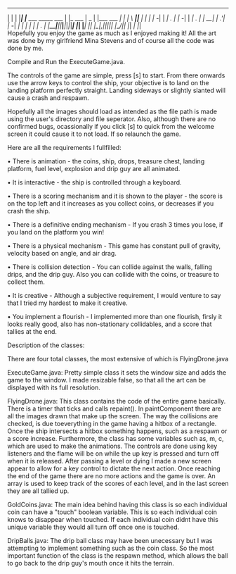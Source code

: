                                                                                   
 _ _ _     _                      _          _____ _             _      ____      _     
| | | |___| |___ ___ _____ ___   | |_ ___   |  _  | |___ ___ ___| |_   |    \ ___|_|___ 
| | | | -_| |  _| . |     | -_|  |  _| . |  |   __| | .'|   | -_|  _|  |  |  |  _| | . |
|_____|___|_|___|___|_|_|_|___|  |_| |___|  |__|  |_|__,|_|_|___|_|    |____/|_| |_|  _|
                                                                                   |_|                        
Hopefully you enjoy the game as much as I enjoyed making it!
All the art was done by my girlfriend Mina Stevens and of course all the code was done by me.

Compile and Run the ExecuteGame.java.

The controls of the game are simple, press [s] to start. 
From there onwards use the arrow keys to control the ship, your objective is to land on the landing platform perfectly straight.
Landing sideways or slightly slanted will cause a crash and respawn.

Hopefully all the images should load as intended as the file path is made using the user's directory and file seperator.
Also, although there are no confirmed bugs, ocassionally if you click [s] to quick from the welcome screen it could cause it to not load. If so relaunch the game.


Here are all the requirements I fullfilled:

• There is animation - the coins, ship, drops, treasure chest, landing platform, fuel level, explosion and drip guy are all animated. 

• It is interactive - the ship is controlled through a keyboard.

• There is a scoring mechanism and it is shown to the player - the score is on the top left and it increases as you collect coins, or decreases if you crash the ship. 

• There is a definitive ending mechanism - If you crash 3 times you lose, if you land on the platform you win!

• There is a physical mechanism - This game has constant pull of gravity, velocity based on angle, and air drag.

• There is collision detection - You can collide against the walls, falling drips, and the drip guy. Also you can collide with the coins, or treasure to collect them.

• It is creative - Although a subjective requirement, I would venture to say that I tried my hardest to make it creative.

• You implement a flourish - I implemented more than one flourish, firsly it looks really good, also has non-stationary collidables, and a score that tallies at the end.


Description of the classes:
	
There are four total classes, the most extensive of which is FlyingDrone.java

ExecuteGame.java:
Pretty simple class it sets the window size and adds the game to the window. I made resizable false, so that all the art can be displayed with its full resolution.

FlyingDrone.java:
This class contains the code of the entire game basically. There is a timer that ticks and calls repaint(). In paintComponent there are all the images drawn that make up the screen. 
The way the collisions are checked, is due toeverything in the game having a hitbox of a rectangle. Once the ship intersects a hitbox something happens, such as a respawn
or a score increase. Furthermore, the class has some variables such as, m, c, which are used to make the animations. The controls are done using key listeners and the flame will be on while
the up key is pressed and turn off when it is released. After passing a level or dying I made a new screen appear to allow for a key control to dictate the next action. Once reaching the end
of the game there are no more actions and the game is over. An array is used to keep track of the scores of each level, and in the last screen they are all tallied up. 

GoldCoins.java:
The main idea behind having this class is so each individual coin can have a "touch" boolean variable. This is so each individual coin knows to disappear when touched. If each
individual coin didnt have this unique variable they would all turn off once one is touched.

DripBalls.java:
The drip ball class may have been unecessary but I was attempting to implement something such as the coin class. So the most important function of the class is the respawn method, which allows
the ball to go back to the drip guy's mouth once it hits the terrain. 







